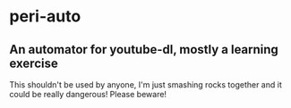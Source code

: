 # peri-auto
## An automator for youtube-dl, mostly a learning exercise

This shouldn't be used by anyone, I'm just smashing rocks together and it could be really dangerous! Please beware!
